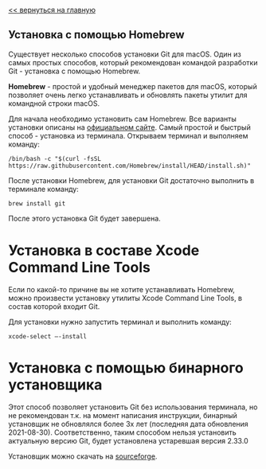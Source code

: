 [<< вернуться на главную](./readme.md)

## Установка с помощью Homebrew ##

Существует несколько способов установки Git для macOS. Один из самых простых способов, который рекомендован командой разработки Git - установка с помощью Homebrew.

**Homebrew** - простой и удобный менеджер пакетов для macOS, который позволяет очень легко устанавливать и обновлять пакеты утилит для командной строки macOS.

Для начала необходимо установить сам Homebrew. Все варианты установки описаны на [официальном сайте](https://brew.sh/ru/). Самый простой и быстрый способ - установка из терминала. Открываем терминал и выполняем команду:

```shell
/bin/bash -c "$(curl -fsSL https://raw.githubusercontent.com/Homebrew/install/HEAD/install.sh)"
```

После установки Homebrew, для установки Git достаточно выполнить в терминале команду:

```shell
brew install git
```

После этого установка Git будет завершена.

# Установка в составе Xcode Command Line Tools

Если по какой-то причине вы не хотите устанавливать Homebrew, можно произвести установку утилиты Xcode Command Line Tools, в состав которой входит Git.

Для установки нужно запустить терминал и выполнить команду:

```shell
xcode-select –-install
```

# Установка с помощью бинарного установщика

Этот способ позволяет установить Git без использования терминала, но не рекомендован т.к. на момент написания инструкции, бинарный установщик не обновлялся более 3х лет (последняя дата обновления 2021-08-30). Соответственно, таким способом нельзя установить актуальную версию Git, будет установлена устаревшая версия 2.33.0

Установщик можно скачать на [sourceforge](https://sourceforge.net/projects/git-osx-installer/).